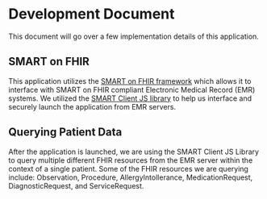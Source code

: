 # Development Document

This document will go over a few implementation details of this application.

## SMART on FHIR

This application utilizes the [SMART on FHIR framework](https://docs.smarthealthit.org/) which allows it to interface with SMART on FHIR compliant Electronic Medical Record (EMR) systems. We utilized the [SMART Client JS library](http://docs.smarthealthit.org/client-js/) to help us interface and securely launch the application from EMR servers.

## Querying Patient Data

After the application is launched, we are using the SMART Client JS Library to query multiple different FHIR resources from the EMR server within the context of a single patient. Some of the FHIR resources we are querying include: Observation, Procedure, AllergyIntollerance, MedicationRequest, DiagnosticRequest, and ServiceRequest.  


